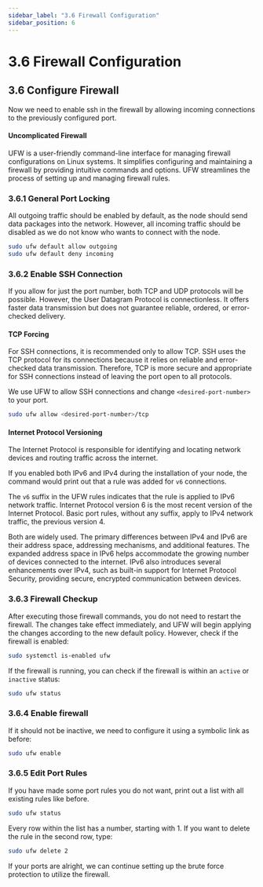 ```yaml
---
sidebar_label: "3.6 Firewall Configuration"
sidebar_position: 6
---
```


# 3.6 Firewall Configuration

## 3.6 Configure Firewall

Now we need to enable ssh in the firewall by allowing incoming connections to the previously configured port.

#### Uncomplicated Firewall

UFW is a user-friendly command-line interface for managing firewall configurations on Linux systems. It simplifies configuring and maintaining a firewall by providing intuitive commands and options. UFW streamlines the process of setting up and managing firewall rules.

### 3.6.1 General Port Locking

All outgoing traffic should be enabled by default, as the node should send data packages into the network. However, all incoming traffic should be disabled as we do not know who wants to connect with the node.

```sh
sudo ufw default allow outgoing
sudo ufw default deny incoming
```

### 3.6.2 Enable SSH Connection

If you allow for just the port number, both TCP and UDP protocols will be possible. However, the User Datagram Protocol is connectionless. It offers faster data transmission but does not guarantee reliable, ordered, or error-checked delivery.

#### TCP Forcing

For SSH connections, it is recommended only to allow TCP. SSH uses the TCP protocol for its connections because it relies on reliable and error-checked data transmission. Therefore, TCP is more secure and appropriate for SSH connections instead of leaving the port open to all protocols.

We use UFW to allow SSH connections and change `<desired-port-number>` to your port.

```sh
sudo ufw allow <desired-port-number>/tcp
```

#### Internet Protocol Versioning

The Internet Protocol is responsible for identifying and locating network devices and routing traffic across the internet.

If you enabled both IPv6 and IPv4 during the installation of your node, the command would print out that a rule was added for `v6` connections.

The `v6` suffix in the UFW rules indicates that the rule is applied to IPv6 network traffic. Internet Protocol version 6 is the most recent version of the Internet Protocol. Basic port rules, without any suffix, apply to IPv4 network traffic, the previous version 4.

Both are widely used. The primary differences between IPv4 and IPv6 are their address space, addressing mechanisms, and additional features. The expanded address space in IPv6 helps accommodate the growing number of devices connected to the internet. IPv6 also introduces several enhancements over IPv4, such as built-in support for Internet Protocol Security, providing secure, encrypted communication between devices.

### 3.6.3 Firewall Checkup

After executing those firewall commands, you do not need to restart the firewall. The changes take effect immediately, and UFW will begin applying the changes according to the new default policy. However, check if the firewall is enabled:

```sh
sudo systemctl is-enabled ufw
```

If the firewall is running, you can check if the firewall is within an `active` or `inactive` status:

```sh
sudo ufw status
```

### 3.6.4 Enable firewall

If it should not be inactive, we need to configure it using a symbolic link as before:

```sh
sudo ufw enable
```

### 3.6.5 Edit Port Rules

If you have made some port rules you do not want, print out a list with all existing rules like before.

```sh
sudo ufw status
```

Every row within the list has a number, starting with 1. If you want to delete the rule in the second row, type:

```sh
sudo ufw delete 2
```

If your ports are alright, we can continue setting up the brute force protection to utilize the firewall.
